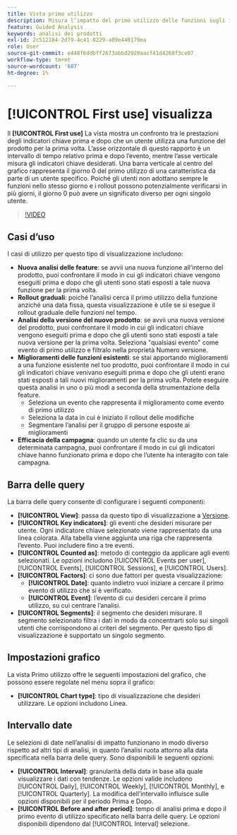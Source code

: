 ```yaml
---
title: Vista primo utilizzo
description: Misura l’impatto del primo utilizzo delle funzioni sugli indicatori chiave.
feature: Guided Analysis
keywords: analisi dei prodotti
exl-id: 2c512184-2d79-4c41-8229-a09e440179ea
role: User
source-git-commit: e448f6ddbff2673abbd2920aacf41d4268f3ce07
workflow-type: tm+mt
source-wordcount: '607'
ht-degree: 1%

---
```


# [!UICONTROL First use] visualizza

Il **[!UICONTROL First use]** La vista mostra un confronto tra le prestazioni degli indicatori chiave prima e dopo che un utente utilizza una funzione del prodotto per la prima volta. L’asse orizzontale di questo rapporto è un intervallo di tempo relativo prima e dopo l’evento, mentre l’asse verticale misura gli indicatori chiave desiderati. Una barra verticale al centro del grafico rappresenta il giorno 0 del primo utilizzo di una caratteristica da parte di un utente specifico. Poiché gli utenti non adottano sempre le funzioni nello stesso giorno e i rollout possono potenzialmente verificarsi in più giorni, il giorno 0 può avere un significato diverso per ogni singolo utente.

>[!VIDEO](https://video.tv.adobe.com/v/3421661/?learn=on)

## Casi d’uso

I casi di utilizzo per questo tipo di visualizzazione includono:

* **Nuova analisi delle feature**: se avvii una nuova funzione all’interno del prodotto, puoi confrontare il modo in cui gli indicatori chiave vengono eseguiti prima e dopo che gli utenti sono stati esposti a tale nuova funzione per la prima volta.
* **Rollout graduali**: poiché l’analisi cerca il primo utilizzo della funzione anziché una data fissa, questa visualizzazione è utile se si esegue il rollout graduale delle funzioni nel tempo.
* **Analisi della versione del nuovo prodotto**: se avvii una nuova versione del prodotto, puoi confrontare il modo in cui gli indicatori chiave vengono eseguiti prima e dopo che gli utenti sono stati esposti a tale nuova versione per la prima volta. Seleziona &quot;qualsiasi evento&quot; come evento di primo utilizzo e filtralo nella proprietà Numero versione.
* **Miglioramenti delle funzioni esistenti**: se stai apportando miglioramenti a una funzione esistente nel tuo prodotto, puoi confrontare il modo in cui gli indicatori chiave venivano eseguiti prima e dopo che gli utenti erano stati esposti a tali nuovi miglioramenti per la prima volta. Potete eseguire questa analisi in uno o più modi a seconda della strumentazione della feature.
   * Seleziona un evento che rappresenta il miglioramento come evento di primo utilizzo
   * Seleziona la data in cui è iniziato il rollout delle modifiche
   * Segmentare l’analisi per il gruppo di persone esposte ai miglioramenti
* **Efficacia della campagna**: quando un utente fa clic su da una determinata campagna, puoi confrontare il modo in cui gli indicatori chiave hanno funzionato prima e dopo che l’utente ha interagito con tale campagna.

## Barra delle query

La barra delle query consente di configurare i seguenti componenti:

* **[!UICONTROL View]**: passa da questo tipo di visualizzazione a [Versione](release.md).
* **[!UICONTROL Key indicators]**: gli eventi che desideri misurare per utente. Ogni indicatore chiave selezionato viene rappresentato da una linea colorata. Alla tabella viene aggiunta una riga che rappresenta l’evento. Puoi includere fino a tre eventi.
* **[!UICONTROL Counted as]**: metodo di conteggio da applicare agli eventi selezionati. Le opzioni includono [!UICONTROL Events per user], [!UICONTROL Events], [!UICONTROL Sessions], e [!UICONTROL Users].
* **[!UICONTROL Factors]**: ci sono due fattori per questa visualizzazione:
   * **[!UICONTROL Date]**: quanto indietro vuoi iniziare a cercare il primo evento di utilizzo che si è verificato.
   * **[!UICONTROL Event]**: l’evento di cui desideri cercare il primo utilizzo, su cui centrare l’analisi.
* **[!UICONTROL Segments]**: il segmento che desideri misurare. Il segmento selezionato filtra i dati in modo da concentrarti solo sui singoli utenti che corrispondono ai criteri del segmento. Per questo tipo di visualizzazione è supportato un singolo segmento.

## Impostazioni grafico

La vista Primo utilizzo offre le seguenti impostazioni del grafico, che possono essere regolate nel menu sopra il grafico:

* **[!UICONTROL Chart type]**: tipo di visualizzazione che desideri utilizzare. Le opzioni includono Linea.

## Intervallo date

Le selezioni di date nell’analisi di impatto funzionano in modo diverso rispetto ad altri tipi di analisi, in quanto l’analisi ruota attorno alla data specificata nella barra delle query. Sono disponibili le seguenti opzioni:

* **[!UICONTROL Interval]**: granularità della data in base alla quale visualizzare i dati con tendenze. Le opzioni valide includono [!UICONTROL Daily], [!UICONTROL Weekly], [!UICONTROL Monthly], e [!UICONTROL Quarterly]. La modifica dell’intervallo influisce sulle opzioni disponibili per il periodo Prima e Dopo.
* **[!UICONTROL Before and after period]**: tempo di analisi prima e dopo il primo evento di utilizzo specificato nella barra delle query. Le opzioni disponibili dipendono dal [!UICONTROL Interval] selezione.
